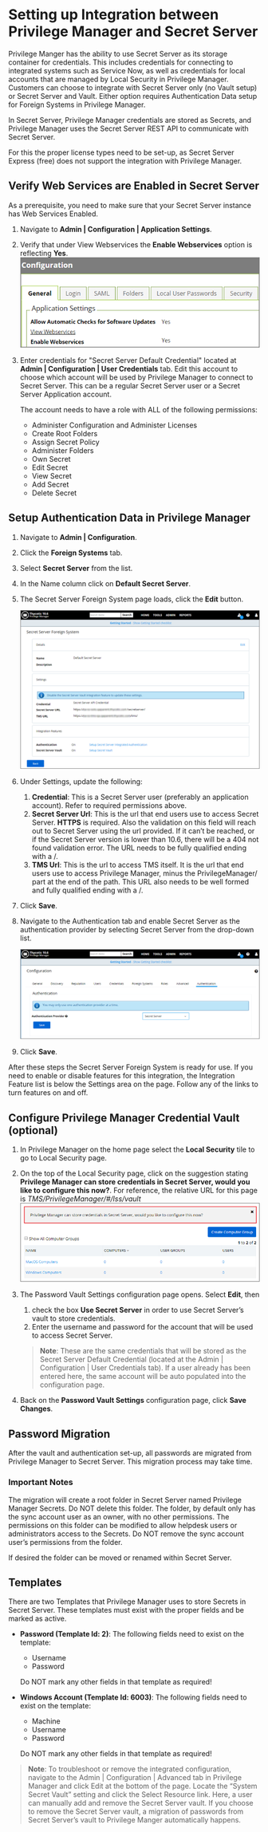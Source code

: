 [title]: # (Setting up Integration between Privilege Manager and Secret Server)
[tags]: # (Authentication,Integration)
[priority]: # (1)
# Setting up Integration between Privilege Manager and Secret Server

Privilege Manger has the ability to use Secret Server as its storage container for credentials. This includes credentials for connecting to integrated systems such as Service Now, as well as credentials for local accounts that are managed by Local Security in Privilege Manager. Customers can choose to integrate with Secret Server only (no Vault setup) or Secret Server and Vault. Either option requires Authentication Data setup for Foreign Systems in Privilege Manager.

In Secret Server, Privilege Manager credentials are stored as Secrets, and Privilege Manager uses the Secret Server REST API to communicate with Secret Server.

For this the proper license types need to be set-up, as Secret Server Express (free) does not support the integration with Privilege Manager.

## Verify Web Services are Enabled in Secret Server

As a prerequisite, you need to make sure that your Secret Server instance has Web Services Enabled.

1. Navigate to __Admin | Configuration | Application Settings__.
1. Verify that under View Webservices the __Enable Webservices__ option is reflecting __Yes__.<br/>
   ![Verify Enable Webservices](images/SS_enable_WebServices_20190412.png)
1. Enter credentials for "Secret Server Default Credential" located at __Admin | Configuration | User Credentials__ tab. Edit this account to choose which account will be used by Privilege Manager to connect to Secret Server. This can be a regular Secret Server user or a Secret Server Application account.

   The account needs to have a role with ALL of the following permissions:

   * Administer Configuration and Administer Licenses
   * Create Root Folders
   * Assign Secret Policy
   * Administer Folders
   * Own Secret
   * Edit Secret
   * View Secret
   * Add Secret
   * Delete Secret

## Setup Authentication Data in Privilege Manager

1. Navigate to __Admin | Configuration__.
1. Click the __Foreign Systems__ tab.
1. Select __Secret Server__ from the list.
1. In the Name column click on __Default Secret Server__.
1. The Secret Server Foreign System page loads, click the __Edit__ button.

   ![Secret Server Foreign System](images/auth/secretserver_fs.png)
1. Under Settings, update the following:
   1. __Credential__: This is a Secret Server user (preferably an application account). Refer to required permissions above.
   1. __Secret Server Url__: This is the url that end users use to access Secret Server. __HTTPS__ is required. Also the validation on this field will reach out to Secret Server using the url provided. If it can’t be reached, or if the Secret Server version is lower than 10.6, there will be a 404 not found validation error. The URL needs to be fully qualified ending with a /.
   1. __TMS Url__: This is the url to access TMS itself. It is the url that end users use to access Privilege Manager, minus the PrivilegeManager/ part at the end of the path. This URL also needs to be well formed and fully qualified ending with a /.
1. Click __Save__.
1. Navigate to the Authentication tab and enable Secret Server as the authentication provider by selecting Secret Server from the drop-down list.

   ![Select the Authentication Provider](images/auth/pm_ss_authprovider.png)
1. Click __Save__.

After these steps the Secret Server Foreign System is ready for use. If you need to enable or disable features for this integration, the Integration Feature list is below the Settings area on the page. Follow any of the links to turn features on and off.

<!-- TODO: Name/describe list of features and why a user would want to enable/disable them. Add screen captures. -->
  
## Configure Privilege Manager Credential Vault (optional)

1. In Privilege Manager on the home page select the __Local Security__ tile to go to Local Security page.
1. On the top of the Local Security page, click on the suggestion stating __Privilege Manager can store credentials in Secret Server, would you like to configure this now?__. For reference, the relative URL for this page is *TMS/PrivilegeManager/#/lss/vault*<br/>
   ![Verify Enable Webservices](images/PM_conf_for_SS_20190412.png)
1. The Password Vault Settings configuration page opens. Select __Edit__, then
   1. check the box __Use Secret Server__ in order to use Secret Server’s vault to store credentials.
   1. Enter the username and password for the account that will be used to access Secret Server.

   >**Note**:
   >These are the same credentials that will be stored as the Secret Server Default Credential (located at the Admin | Configuration | User Credentials tab). If a user already has been entered here, the same account will be auto populated into the configuration page.

1. Back on the __Password Vault Settings__ configuration page, click __Save Changes__.

## Password Migration

After the vault and authentication set-up, all passwords are migrated from Privilege Manager to Secret Server. This migration process may take time.

### Important Notes

The migration will create a root folder in Secret Server named Privilege Manager Secrets. Do NOT delete this folder. The folder, by default only has the sync account user as an owner, with no other permissions.
The permissions on this folder can be modified to allow helpdesk users or administrators access to the Secrets. Do NOT remove the sync account user’s permissions from the folder.

If desired the folder can be moved or renamed within Secret Server.

## Templates

There are two Templates that Privilege Manager uses to store Secrets in Secret Server. These templates must exist with the proper fields and be marked as active.

* __Password (Template Id: 2)__: The following fields need to exist on the template:

  * Username
  * Password

  Do NOT mark any other fields in that template as required!

* __Windows Account (Template Id: 6003)__: The following fields need to exist on the template:

  * Machine
  * Username
  * Password

  Do NOT mark any other fields in that template as required!

>**Note**:
>To troubleshoot or remove the integrated configuration, navigate to the Admin | Configuration | Advanced tab in Privilege Manager and click Edit at the bottom of the page. Locate the “System Secret Vault” setting and click the Select Resource link. Here, a user can manually add and remove the Secret Server vault. If you choose to remove the Secret Server vault, a migration of passwords from Secret Server’s vault to Privilege Manger automatically happens.